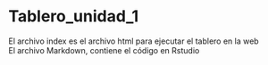 # Tablero_unidad_1
El archivo index es el archivo html para ejecutar el tablero en la web\
El archivo Markdown, contiene el código en Rstudio
